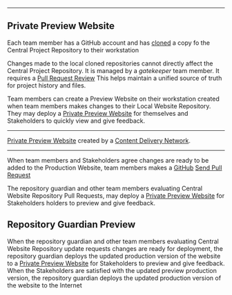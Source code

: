  ---
 
## Private Preview Website


Each team member has a GitHub account and has [cloned](git.md#clone) a copy fo the Central Project Repository to their workstation

Changes made to the local cloned repositories cannot directly affect the Central Project Repository. It is managed by a *gatekeeper* team member. It requires a [Pull Request Review](https://docs.github.com/en/pull-requests/collaborating-with-pull-requests/reviewing-changes-in-pull-requests/about-pull-request-reviews) This helps maintain a unified source of truth for project history and files.

Team members can create a Preview Website on their workstation created when team members makes changes to their Local Website Repository. They may deploy a [Private Preview Website](preview.md) for themselves and Stakeholders to quickly view and give feedback. 

---

[Private Preview Website](preview.md) created by a [Content Delivery Network](cdn_deploy). 

---

When team members and Stakeholders agree  changes are ready to be added to the Production Website,  team members  makes a [GitHub](github.md) [Send Pull Request](https://www.w3schools.com/git/git_remote_send_pull_request.asp?remote=github)

The repository guardian and other team members evaluating Central Website Repository Pull Requests, may deploy a [Private Preview Website](preview.md) for Stakeholders holders to preview and give feedback.


## Repository Guardian Preview

When the repository guardian and other team members evaluating Central Website Repository update requests changes are ready for deployment, the repository guardian deploys the updated production version of the website to a [Private Preview Website](preview.md) for Stakeholders to preview and give feedback. When the Stakeholders are satisfied with the updated preview production version, the repository guardian deploys the updated production version of the website to the Internet

